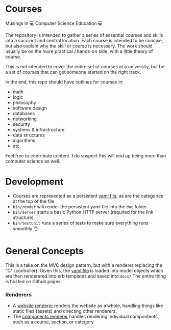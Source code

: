 # Courses

Musings in :computer: Computer Science Education :computer:

The repository is intended to gather a series of essential courses and skills into a succinct and central location.
Each course is intended to be concise, but also explain why the skill or course is necessary. The work should usually be
on the more practical / hands-on side, with a little theory of course.

This is not intended to cover the entire set of courses at a university, but be a set of courses that can get someone started on the right track.

In the end, this repo should have outlines for courses in:
 - math
 - logic
 - philosophy
 - software design
 - databases
 - networking
 - security
 - systems & infrastructure
 - data structures
 - algorithms
 - etc.
 
Feel free to contribute content. I do suspect this will end up being more than computer science as well.
 
# Development
 
- Courses are represented as a persistent [yaml file](https://github.com/jules2689/courses/blob/master/courses.yml), as are the categories at the top of the file.
- `bin/render` will render the persistent yaml file into the `doc` folder.
- `bin/server` starts a basic Python HTTP server (required for the link structure)
- `bin/testunit` runs a series of tests to make sure everything runs smoothly :ok_hand:

# General Concepts

This is a take on the MVC design pattern, but with a renderer replacing the "C" (controller).
Given this, the [yaml file](https://github.com/jules2689/courses/blob/master/courses.yml) is loaded into model objects which are then renderered into erb templates and saved into `docs/`
The entire thing is hosted on Github pages.

### Renderers
- A [website renderer](https://github.com/jules2689/courses/blob/master/lib/renderers/website.rb) renders the website as a whole, handling things like static files (assets) and directing other renderers.
- The [components renderer](https://github.com/jules2689/courses/blob/master/lib/renderers/components.rb) handles rendering individual compontents, such as a course, section, or category.
